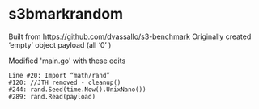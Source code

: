 # s3bmarkrandom

Built from https://github.com/dvassallo/s3-benchmark
Originally created ‘empty’ object payload (all ‘0’ )

Modified 'main.go' with these edits
```
Line #20: Import “math/rand”
#120: //JTH removed - cleanup()
#244: rand.Seed(time.Now().UnixNano())
#289: rand.Read(payload)
```
